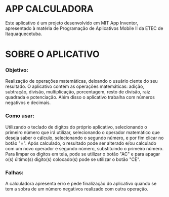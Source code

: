 # APP CALCULADORA
Este aplicativo é um projeto desenvolvido em MIT App Inventor, apresentado à matéria de Programação de Aplicativos Mobile II da ETEC de Itaquaquecetuba.<br>

<h1>SOBRE O APLICATIVO</h1>
<h3>Objetivo:</h3>
Realização de operações matemáticas, deixando o usuário ciente do seu resultado. O aplicativo contém as operações matemáticas: adição, subtração, divisão, multiplicação, porcentagem, resto de divisão, raiz quadrada e potenciação. Além disso o aplicativo trabalha com números negativos e decimais.

<h3>Como usar:</h3>
Utilizando o teclado de digitos do próprio aplicativo, selecionando o primeiro número que irá utilizar, selecionando o operador matemático que deseja saber o cálculo, selecionando o segundo número, e por fim clicar no botão "=". Após calculado, o resultado pode ser alterado e/ou calculado com um novo operador e segundo número, substituindo o primeiro número. Para limpar os digitos em tela, pode se utilizar o botão "AC" e para apagar o(s) último(s) digito(s) colocado(s) pode se utilizar o botão "CE".

<h3>Falhas:</h3>
A calculadora apresenta erro e pede finalização do aplicativo quando se tem a sobra de um número negativos realizado com outra operação.

